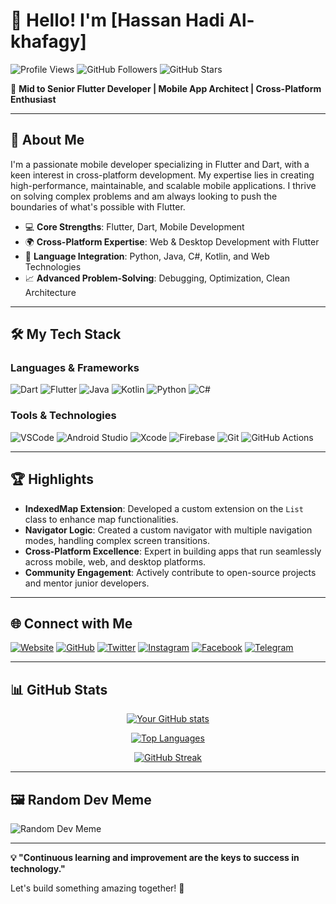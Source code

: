# 👋 Hello! I'm [Hassan Hadi Al-khafagy]

![Profile Views](https://komarev.com/ghpvc/?username=hassony105&color=brightgreen) ![GitHub Followers](https://img.shields.io/github/followers/hassony105?label=Followers) ![GitHub Stars](https://img.shields.io/github/stars/hassony105?label=Stars)

🎯 **Mid to Senior Flutter Developer | Mobile App Architect | Cross-Platform Enthusiast**

---

## 🚀 About Me

I'm a passionate mobile developer specializing in Flutter and Dart, with a keen interest in cross-platform development. My expertise lies in creating high-performance, maintainable, and scalable mobile applications. I thrive on solving complex problems and am always looking to push the boundaries of what's possible with Flutter.

- 💻 **Core Strengths**: Flutter, Dart, Mobile Development
- 🌍 **Cross-Platform Expertise**: Web & Desktop Development with Flutter
- 🔗 **Language Integration**: Python, Java, C#, Kotlin, and Web Technologies
- 📈 **Advanced Problem-Solving**: Debugging, Optimization, Clean Architecture

---

## 🛠️ My Tech Stack

### Languages & Frameworks
![Dart](https://img.shields.io/badge/-Dart-0175C2?logo=dart&logoColor=white&style=flat) 
![Flutter](https://img.shields.io/badge/-Flutter-02569B?logo=flutter&logoColor=white&style=flat) 
![Java](https://img.shields.io/badge/-Java-007396?logo=java&logoColor=white&style=flat) 
![Kotlin](https://img.shields.io/badge/-Kotlin-0095D5?logo=kotlin&logoColor=white&style=flat)
![Python](https://img.shields.io/badge/-Python-3776AB?logo=python&logoColor=white&style=flat)
![C#](https://img.shields.io/badge/-C%23-239120?logo=c-sharp&logoColor=white&style=flat)

### Tools & Technologies
![VSCode](https://img.shields.io/badge/-VSCode-007ACC?logo=visual-studio-code&logoColor=white&style=flat)
![Android Studio](https://img.shields.io/badge/-Android%20Studio-3DDC84?logo=android-studio&logoColor=white&style=flat)
![Xcode](https://img.shields.io/badge/-Xcode-147EFB?logo=xcode&logoColor=white&style=flat)
![Firebase](https://img.shields.io/badge/-Firebase-FFCA28?logo=firebase&logoColor=white&style=flat)
![Git](https://img.shields.io/badge/-Git-F05032?logo=git&logoColor=white&style=flat)
![GitHub Actions](https://img.shields.io/badge/-GitHub%20Actions-2088FF?logo=github-actions&logoColor=white&style=flat)

---

## 🏆 Highlights

- **IndexedMap Extension**: Developed a custom extension on the `List` class to enhance map functionalities.
- **Navigator Logic**: Created a custom navigator with multiple navigation modes, handling complex screen transitions.
- **Cross-Platform Excellence**: Expert in building apps that run seamlessly across mobile, web, and desktop platforms.
- **Community Engagement**: Actively contribute to open-source projects and mentor junior developers.

---

## 🌐 Connect with Me

[![Website](https://img.shields.io/badge/-Hassony-FF7139?logo=htmx&logoColor=white&style=flat)](https://www.hassony.com)
[![GitHub](https://img.shields.io/badge/-GitHub-181717?logo=github&logoColor=white&style=flat)](https://github.com/hassony105)
[![Twitter](https://img.shields.io/badge/-Twitter-1DA1F2?logo=twitter&logoColor=white&style=flat)](https://twitter.com/hassony_105)
[![Instagram](https://img.shields.io/badge/-Instagram-181717?logo=instagram&logoColor=white&style=flat)](https://instagram.com/hassony.105)
[![Facebook](https://img.shields.io/badge/-FaceBook-181717?logo=facebook&logoColor=white&style=flat)](https://facebook.com/hassony.105)
[![Telegram](https://img.shields.io/badge/-Telegram-181717?logo=telegram&logoColor=white&style=flat)](https://telegram.me/hassony_105)

---

## 📊 GitHub Stats

<div align="center">

[![Your GitHub stats](https://github-readme-stats.vercel.app/api?username=YourUsername&show_icons=true&theme=radical)](https://github.com/hassony105)

[![Top Languages](https://github-readme-stats.vercel.app/api/top-langs/?username=YourUsername&layout=compact&theme=radical)](https://github.com/hassony105)

[![GitHub Streak](https://streak-stats.demolab.com?user=YourUsername&theme=radical)](https://github.com/hassony105)

</div>

---

## 🖼️ Random Dev Meme

![Random Dev Meme](https://rm.up.railway.app/)

---

**💡 "Continuous learning and improvement are the keys to success in technology."**

Let's build something amazing together! 🚀
